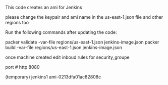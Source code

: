 This code creates an ami for Jenkins

please change the keypair and ami name in the us-east-1.json file and other regions too 

Run the following commands after updating the code:

packer validate -var-file regions/us-east-1.json jenkins-image.json
packer build -var-file regions/us-east-1.json jenkins-image.json

once machine created edit inboud rules for security_groupe

port # http 8080

(temporary) jenkins1 ami-0213dfa01ac82808c

